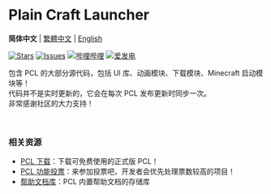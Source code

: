 # Plain Craft Launcher

**简体中文** | [繁體中文](README-zh_TW.md) | [English](README-en_US.md)

[![Stars](https://img.shields.io/github/stars/Hex-Dragon/PCL2?style=flat&logo=data:image/svg%2bxml;base64,PHN2ZyB4bWxucz0iaHR0cDovL3d3dy53My5vcmcvMjAwMC9zdmciIHZlcnNpb249IjEiIHdpZHRoPSIxNiIgaGVpZ2h0PSIxNiI+PHBhdGggZD0iTTggLjI1YS43NS43NSAwIDAgMSAuNjczLjQxOGwxLjg4MiAzLjgxNSA0LjIxLjYxMmEuNzUuNzUgMCAwIDEgLjQxNiAxLjI3OWwtMy4wNDYgMi45Ny43MTkgNC4xOTJhLjc1MS43NTEgMCAwIDEtMS4wODguNzkxTDggMTIuMzQ3bC0zLjc2NiAxLjk4YS43NS43NSAwIDAgMS0xLjA4OC0uNzlsLjcyLTQuMTk0TC44MTggNi4zNzRhLjc1Ljc1IDAgMCAxIC40MTYtMS4yOGw0LjIxLS42MTFMNy4zMjcuNjY4QS43NS43NSAwIDAgMSA4IC4yNVoiIGZpbGw9IiNlYWM1NGYiLz48L3N2Zz4=&logoSize=auto&label=Stars&labelColor=444444&color=eac54f)](https://github.com/Hex-Dragon/PCL2/)
[![Issues](https://img.shields.io/github/issues/Hex-Dragon/PCL2?style=flat&label=Issues&labelColor=444444&color=1F883D)](https://github.com/Hex-Dragon/PCL2/issues)
[![哔哩哔哩](https://img.shields.io/badge/动态-BiliBili-00A4DB?style=flat&labelColor=444444&logoSize=auto)](https://space.bilibili.com/11343203/dynamic)
[![爱发电](https://img.shields.io/badge/赞助-爱发电-946ce6?style=flat&labelColor=444444&logoSize=auto)](https://afdian.com/@LTCat)

包含 PCL 的大部分源代码，包括 UI 库、动画模块、下载模块、Minecraft 启动模块等！<br/>
代码并不是实时更新的，它会在每次 PCL 发布更新时同步一次。<br/>
非常感谢社区的大力支持！

<br/>

### 相关资源
- [PCL 下载](https://afdian.com/p/0164034c016c11ebafcb52540025c377)：下载可免费使用的正式版 PCL！
- [PCL 功能投票](https://github.com/Hex-Dragon/PCL2/discussions/2)：来参加投票吧，开发者会优先处理票数较高的项目！
- [帮助文档库](https://github.com/LTCatt/PCL2Help)：PCL 内置帮助文档的存储库
